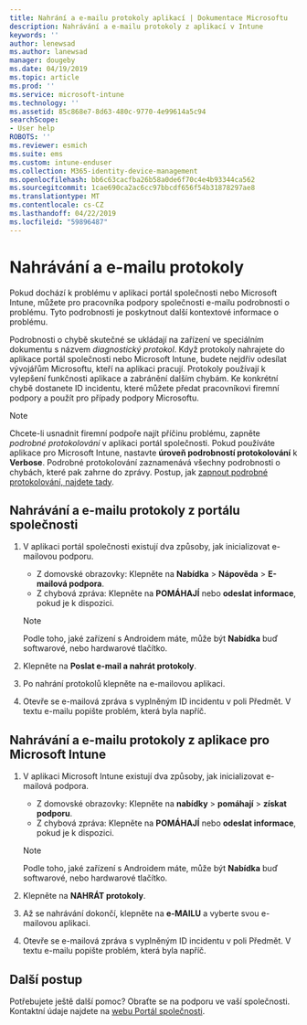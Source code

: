 ```yaml
---
title: Nahrání a e-mailu protokoly aplikací | Dokumentace Microsoftu
description: Nahrávání a e-mailu protokoly z aplikací v Intune
keywords: ''
author: lenewsad
ms.author: lanewsad
manager: dougeby
ms.date: 04/19/2019
ms.topic: article
ms.prod: ''
ms.service: microsoft-intune
ms.technology: ''
ms.assetid: 85c868e7-8d63-480c-9770-4e99614a5c94
searchScope:
- User help
ROBOTS: ''
ms.reviewer: esmich
ms.suite: ems
ms.custom: intune-enduser
ms.collection: M365-identity-device-management
ms.openlocfilehash: bb6c63cacfba26b58a0de6f70c4e4b93344ca562
ms.sourcegitcommit: 1cae690ca2ac6cc97bbcdf656f54b31878297ae8
ms.translationtype: MT
ms.contentlocale: cs-CZ
ms.lasthandoff: 04/22/2019
ms.locfileid: "59896487"
---
```

# <a name="upload-and-email-logs"></a>Nahrávání a e-mailu protokoly  

Pokud dochází k problému v aplikaci portál společnosti nebo Microsoft Intune, můžete pro pracovníka podpory společnosti e-mailu podrobnosti o problému. Tyto podrobnosti je poskytnout další kontextové informace o problému.  

Podrobnosti o chybě skutečné se ukládají na zařízení ve speciálním dokumentu s názvem _diagnostický protokol_. Když protokoly nahrajete do aplikace portál společnosti nebo Microsoft Intune, budete nejdřív odesílat vývojářům Microsoftu, kteří na aplikaci pracují. Protokoly používají k vylepšení funkčnosti aplikace a zabránění dalším chybám. Ke konkrétní chybě dostanete ID incidentu, které můžete předat pracovníkovi firemní podpory a použít pro případy podpory Microsoftu.  

> [!Note]
> Chcete-li usnadnit firemní podpoře najít příčinu problému, zapněte _podrobné protokolování_ v aplikaci portál společnosti. Pokud používáte aplikace pro Microsoft Intune, nastavte **úroveň podrobností protokolování** k **Verbose**. Podrobné protokolování zaznamenává všechny podrobnosti o chybách, které pak zahrne do zprávy. Postup, jak [zapnout podrobné protokolování, najdete tady](use-verbose-logging-to-help-your-it-administrator-fix-device-issues-android.md).  

## <a name="upload-and-email-logs-from-company-portal"></a>Nahrávání a e-mailu protokoly z portálu společnosti  

1.  V aplikaci portál společnosti existují dva způsoby, jak inicializovat e-mailovou podporu.
    * Z domovské obrazovky: Klepněte na **Nabídka** > **Nápověda** > **E-mailová podpora**.  
    * Z chybová zpráva: Klepněte na **POMÁHAJÍ** nebo **odeslat informace**, pokud je k dispozici.  

    > [!NOTE]
    > Podle toho, jaké zařízení s Androidem máte, může být **Nabídka** buď softwarové, nebo hardwarové tlačítko.  

3.  Klepněte na **Poslat e-mail a nahrát protokoly**.  
4.  Po nahrání protokolů klepněte na e-mailovou aplikaci. 
5. Otevře se e-mailová zpráva s vyplněným ID incidentu v poli Předmět. V textu e-mailu popište problém, která byla napříč.    


 ## <a name="upload-and-email-logs-from-microsoft-intune-app"></a>Nahrávání a e-mailu protokoly z aplikace pro Microsoft Intune   

1.  V aplikaci Microsoft Intune existují dva způsoby, jak inicializovat e-mailová podpora.  
    * Z domovské obrazovky: Klepněte na **nabídky** > **pomáhají** > **získat podporu**.  
    * Z chybová zpráva: Klepněte na **POMÁHAJÍ** nebo **odeslat informace**, pokud je k dispozici.  

    > [!NOTE]
    > Podle toho, jaké zařízení s Androidem máte, může být **Nabídka** buď softwarové, nebo hardwarové tlačítko.

3.  Klepněte na **NAHRÁT protokoly**.  
4.  Až se nahrávání dokončí, klepněte na **e-MAILU** a vyberte svou e-mailovou aplikaci.  
5. Otevře se e-mailová zpráva s vyplněným ID incidentu v poli Předmět. V textu e-mailu popište problém, která byla napříč.  

## <a name="next-steps"></a>Další postup  

Potřebujete ještě další pomoc? Obraťte se na podporu ve vaší společnosti. Kontaktní údaje najdete na [webu Portál společnosti](https://go.microsoft.com/fwlink/?linkid=2010980).
